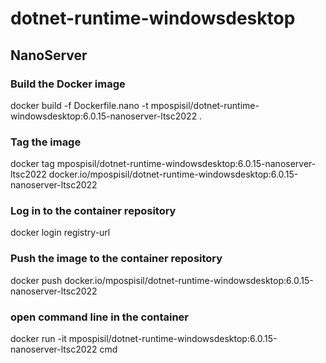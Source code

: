 # dotnet-runtime-windowsdesktop

## NanoServer

### Build the Docker image
docker build -f Dockerfile.nano -t mpospisil/dotnet-runtime-windowsdesktop:6.0.15-nanoserver-ltsc2022 .

### Tag the image

docker tag mpospisil/dotnet-runtime-windowsdesktop:6.0.15-nanoserver-ltsc2022  docker.io/mpospisil/dotnet-runtime-windowsdesktop:6.0.15-nanoserver-ltsc2022 

### Log in to the container repository
docker login registry-url

### Push the image to the container repository
docker push docker.io/mpospisil/dotnet-runtime-windowsdesktop:6.0.15-nanoserver-ltsc2022

### open command line in the container
docker run -it mpospisil/dotnet-runtime-windowsdesktop:6.0.15-nanoserver-ltsc2022 cmd


